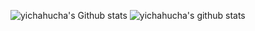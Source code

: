 ![yichahucha's Github stats](https://github-readme-stats.vercel.app/api?username=yichahucha&show_icons=true)
![yichahucha's github stats](https://github-readme-stats.vercel.app/api?username=yichahucha&show_icons=true&theme=radical)
